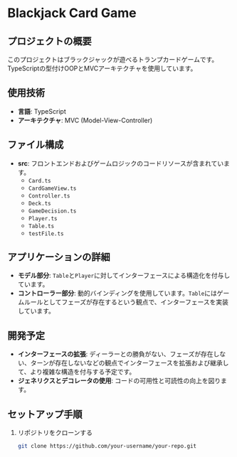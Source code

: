 # Blackjack Card Game

## プロジェクトの概要
このプロジェクトはブラックジャックが遊べるトランプカードゲームです。TypeScriptの型付けOOPとMVCアーキテクチャを使用しています。

## 使用技術
- **言語**: TypeScript
- **アーキテクチャ**: MVC (Model-View-Controller)

## ファイル構成
- **src**: フロントエンドおよびゲームロジックのコードリソースが含まれています。
  - `Card.ts`
  - `CardGameView.ts`
  - `Controller.ts`
  - `Deck.ts`
  - `GameDecision.ts`
  - `Player.ts`
  - `Table.ts`
  - `testFile.ts`

## アプリケーションの詳細
- **モデル部分**: `Table`と`Player`に対してインターフェースによる構造化を付与しています。
- **コントローラー部分**: 動的バインディングを使用しています。`Table`にはゲームルールとしてフェーズが存在するという観点で、インターフェースを実装しています。

## 開発予定
- **インターフェースの拡張**: ディーラーとの勝負がない、フェーズが存在しない、ターンが存在しないなどの観点でインターフェースを拡張および継承して、より複雑な構造を付与する予定です。
- **ジェネリクスとデコレータの使用**: コードの可用性と可読性の向上を図ります。

## セットアップ手順
1. リポジトリをクローンする
   ```sh
   git clone https://github.com/your-username/your-repo.git

